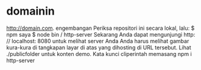 # domainin
http://domain.com. engembangan Periksa repositori ini secara lokal, lalu:  $ npm saya $ node bin / http-server Sekarang Anda dapat mengunjungi http: // localhost: 8080 untuk melihat server Anda  Anda harus melihat gambar kura-kura di tangkapan layar di atas yang dihosting di URL tersebut. Lihat ./publicfolder untuk konten demo.  Kata kunci cliperintah memasang npm i http-server
